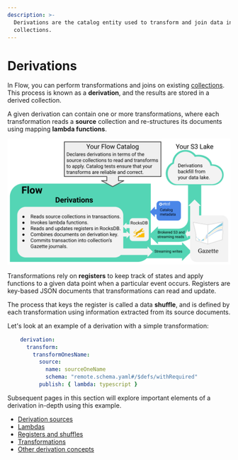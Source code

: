 ```yaml
---
description: >-
  Derivations are the catalog entity used to transform and join data in
  collections.
---
```


# Derivations

In Flow, you can perform transformations and joins on existing [collections](../collections.md). This process is known as a **derivation**, and the results are stored in a derived collection.&#x20;

A given derivation can contain one or more transformations, where each transformation reads a **source** collection and re-structures its documents using mapping **lambda functions**.

![](<derivations.svg>)

Transformations rely on **registers** to keep track of states and apply functions to a given data point when a particular event occurs. Registers are key-based JSON documents that transformations can read and update.&#x20;

The process that keys the register is called a data **shuffle**, and is defined by each transformation using information extracted from its source documents.

Let's look at an example of a derivation with a simple transformation:

```yaml
    derivation:
      transform:
        transformOnesName:
          source:
            name: sourceOneName
            schema: "remote.schema.yaml#/$defs/withRequired"
          publish: { lambda: typescript }
```

Subsequent pages in this section will explore important elements of a derivation in-depth using this example.

* [Derivation sources](derivation-sources.md)
* [Lambdas](lambdas.md)
* [Registers and shuffles](registers-and-shuffles.md)
* [Transformations](transforms.md)
* [Other derivation concepts](other-derivation-concepts.md)

